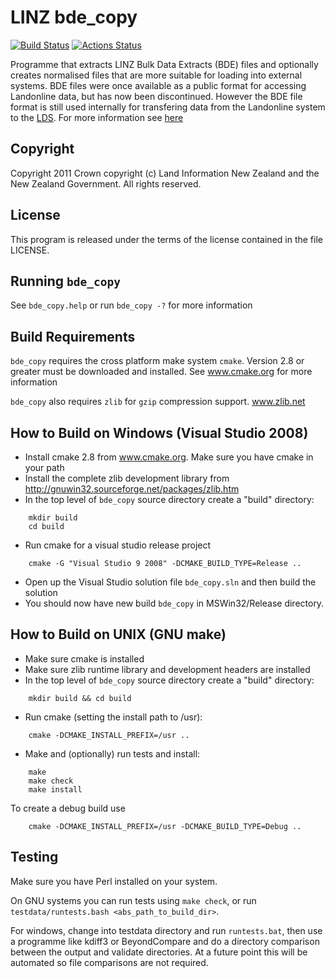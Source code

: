 # LINZ bde_copy

[![Build Status](https://secure.travis-ci.org/linz/linz-bde-copy.svg)](http://travis-ci.org/linz/linz-bde-copy)
[![Actions Status](https://github.com/linz/linz-bde-copy/workflows/test/badge.svg?branch=master)](https://github.com/linz/linz-bde-copy/actions)

Programme that extracts LINZ Bulk Data Extracts (BDE) files and optionally creates normalised files
that are more suitable for loading into external systems. BDE files were once available as a public
format for accessing Landonline data, but has now been discontinued. However the BDE file format is
still used internally for transfering data from the Landonline system to the
[LDS](https://data.linz.govt.nz). For more information see
[here](http://www.linz.govt.nz/data/linz-data/property-ownership-and-boundary-data/historic-property-databases)

## Copyright

Copyright 2011 Crown copyright (c) Land Information New Zealand and the New Zealand Government. All
rights reserved.

## License

This program is released under the terms of the license contained in the file LICENSE.

## Running `bde_copy`

See `bde_copy.help` or run `bde_copy -?` for more information

## Build Requirements

`bde_copy` requires the cross platform make system `cmake`. Version 2.8 or greater must be
downloaded and installed. See www.cmake.org for more information

`bde_copy` also requires `zlib` for `gzip` compression support. www.zlib.net

## How to Build on Windows (Visual Studio 2008)

- Install cmake 2.8 from www.cmake.org. Make sure you have cmake in your path
- Install the complete zlib development library from
  http://gnuwin32.sourceforge.net/packages/zlib.htm
- In the top level of `bde_copy` source directory create a "build" directory:

```
    mkdir build
    cd build
```

- Run cmake for a visual studio release project

```
    cmake -G "Visual Studio 9 2008" -DCMAKE_BUILD_TYPE=Release ..
```

- Open up the Visual Studio solution file `bde_copy.sln` and then build the solution
- You should now have new build `bde_copy` in MSWin32/Release directory.

## How to Build on UNIX (GNU make)

- Make sure cmake is installed
- Make sure zlib runtime library and development headers are installed
- In the top level of `bde_copy` source directory create a "build" directory:

```
    mkdir build && cd build
```

- Run cmake (setting the install path to /usr):

```
    cmake -DCMAKE_INSTALL_PREFIX=/usr ..
```

- Make and (optionally) run tests and install:

```
    make
    make check
    make install
```

To create a debug build use

```
    cmake -DCMAKE_INSTALL_PREFIX=/usr -DCMAKE_BUILD_TYPE=Debug ..
```

## Testing

Make sure you have Perl installed on your system.

On GNU systems you can run tests using `make check`, or run
`testdata/runtests.bash <abs_path_to_build_dir>`.

For windows, change into testdata directory and run `runtests.bat`, then use a programme like kdiff3
or BeyondCompare and do a directory comparison between the output and validate directories. At a
future point this will be automated so file comparisons are not required.
